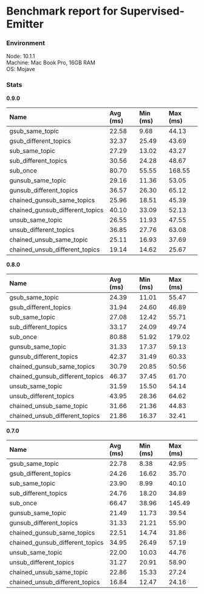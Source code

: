 
# Benchmark report for Supervised-Emitter



### Environment

Node: 10.1.1  
Machine: Mac Book Pro, 16GB RAM  
OS: Mojave  


### Stats



**0.9.0**  

Name            |  Avg (ms)     |   Min (ms)      |   Max (ms)
:---------------|:--------------|:----------------|:-------------
gsub_same_topic  |  22.58  |  9.68  |  44.13  
gsub_different_topics  |  32.37  |  25.49  |  43.69  
sub_same_topic  |  27.29  |  13.02  |  43.27  
sub_different_topics  |  30.56  |  24.28  |  48.67  
sub_once  |  80.70  |  55.55  |  168.55  
gunsub_same_topic  |  29.16  |  11.36  |  53.05  
gunsub_different_topics  |  36.57  |  26.30  |  65.12  
chained_gunsub_same_topics  |  25.96  |  18.51  |  45.39  
chained_gunsub_different_topics  |  40.10  |  33.09  |  52.13  
unsub_same_topic  |  26.55  |  11.93  |  47.55  
unsub_different_topics  |  36.85  |  27.76  |  63.08  
chained_unsub_same_topic  |  25.11  |  16.93  |  37.69  
chained_unsub_different_topics  |  19.14  |  14.62  |  25.67  




**0.8.0**  

Name            |  Avg (ms)     |   Min (ms)      |   Max (ms)
:---------------|:--------------|:----------------|:-------------
gsub_same_topic  |  24.39  |  11.01  |  55.47  
gsub_different_topics  |  31.94  |  24.60  |  46.89  
sub_same_topic  |  27.08  |  12.42  |  55.71  
sub_different_topics  |  33.17  |  24.09  |  49.74  
sub_once  |  80.88  |  51.92  |  179.02  
gunsub_same_topic  |  31.33  |  17.37  |  59.13  
gunsub_different_topics  |  42.37  |  31.49  |  60.33  
chained_gunsub_same_topics  |  30.79  |  20.85  |  50.56  
chained_gunsub_different_topics  |  46.37  |  37.45  |  61.70  
unsub_same_topic  |  31.59  |  15.50  |  54.14  
unsub_different_topics  |  43.95  |  28.36  |  64.62  
chained_unsub_same_topic  |  31.66  |  21.36  |  44.83  
chained_unsub_different_topics  |  21.86  |  16.37  |  32.41  




**0.7.0**  

Name            |  Avg (ms)     |   Min (ms)      |   Max (ms)
:---------------|:--------------|:----------------|:-------------
gsub_same_topic  |  22.78  |  8.38  |  42.95  
gsub_different_topics  |  24.26  |  16.62  |  35.70  
sub_same_topic  |  23.90  |  8.99  |  40.10  
sub_different_topics  |  24.76  |  18.20  |  34.89  
sub_once  |  66.47  |  38.96  |  145.49  
gunsub_same_topic  |  21.49  |  11.73  |  39.54  
gunsub_different_topics  |  31.33  |  21.21  |  55.90  
chained_gunsub_same_topics  |  22.51  |  14.74  |  31.86  
chained_gunsub_different_topics  |  34.95  |  26.49  |  57.19  
unsub_same_topic  |  22.00  |  10.03  |  44.76  
unsub_different_topics  |  31.27  |  20.91  |  58.90  
chained_unsub_same_topic  |  22.86  |  15.33  |  27.24  
chained_unsub_different_topics  |  16.84  |  12.47  |  24.16  


